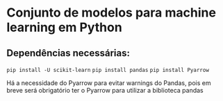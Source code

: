 # Conjunto de modelos para machine learning em Python

## Dependências necessárias:

`pip install -U scikit-learn`
`pip install pandas`
`pip install Pyarrow` 

Há a necessidade do Pyarrow para evitar warnings do Pandas, pois em breve será obrigatório ter o Pyarrow para utilizar a biblioteca pandas